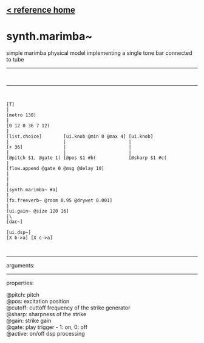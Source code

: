 [< reference home](index.html)
---

# synth.marimba~


simple marimba physical model implementing a single tone bar connected to
            tube

---

<br>


---


```


[T]
|
[metro 130]
|
[0 12 0 36 7 12(
|
[list.choice]        [ui.knob @min 0 @max 4] [ui.knob]
|                    |                       |
[+ 36]               |                       |
|                    |                       |
[@pitch $1, @gate 1( [@pos $1 #b(            [@sharp $1 #c(
|
[flow.append @gate 0 @msg @delay 10]
|
|
|
[synth.marimba~ #a]
|
[fx.freeverb~ @room 0.95 @drywet 0.001]
|
[ui.gain~ @size 120 16]
|\
[dac~]

[ui.dsp~]
[X b->a] [X c->a]

            
```

---
arguments:


---
properties:

@pitch: 
            pitch<br>
@pos: excitation
            position<br>
@cutoff: 
            cuttoff frequency of the strike generator<br>
@sharp: 
            sharpness of the strike<br>
@gain: strike
            gain<br>
@gate: play trigger
            - 1: on, 0: off<br>
@active: on/off dsp
            processing<br>


